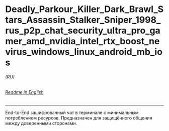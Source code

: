 # Deadly_Parkour_Killer_Dark_Brawl_Stars_Assassin_Stalker_Sniper_1998_rus_p2p_chat_security_ultra_pro_gamer_amd_nvidia_intel_rtx_boost_nevirus_windows_linux_android_mb_ios

###### (RU)

###### [Readme in English](README_en.md)

---

End-to-End зашифрованный чат в терминале с минимальным потреблением ресурсов. Предназначен для защищённого общения
между доверенными сторонами.
